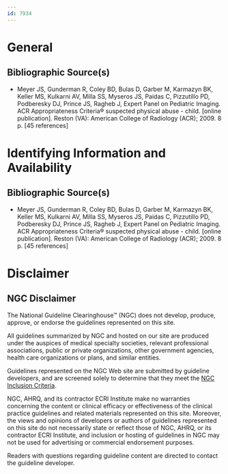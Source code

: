 ```yaml
---
id: 7934
---
```


# General

## Bibliographic Source(s)

- Meyer JS, Gunderman R, Coley BD, Bulas D, Garber M, Karmazyn BK, Keller MS, Kulkarni AV, Milla SS, Myseros JS, Paidas C, Pizzutillo PD, Podberesky DJ, Prince JS, Ragheb J, Expert Panel on Pediatric Imaging. ACR Appropriateness Criteria® suspected physical abuse - child. [online publication]. Reston (VA): American College of Radiology (ACR); 2009. 8 p. [45 references]

# Identifying Information and Availability

## Bibliographic Source(s)

- Meyer JS, Gunderman R, Coley BD, Bulas D, Garber M, Karmazyn BK, Keller MS, Kulkarni AV, Milla SS, Myseros JS, Paidas C, Pizzutillo PD, Podberesky DJ, Prince JS, Ragheb J, Expert Panel on Pediatric Imaging. ACR Appropriateness Criteria® suspected physical abuse - child. [online publication]. Reston (VA): American College of Radiology (ACR); 2009. 8 p. [45 references]

# Disclaimer

## NGC Disclaimer

The National Guideline Clearinghouse™ (NGC) does not develop, produce, approve, or endorse the guidelines represented on this site.

All guidelines summarized by NGC and hosted on our site are produced under the auspices of medical specialty societies, relevant professional associations, public or private organizations, other government agencies, health care organizations or plans, and similar entities.

Guidelines represented on the NGC Web site are submitted by guideline developers, and are screened solely to determine that they meet the [NGC Inclusion Criteria](/help-and-about/summaries/inclusion-criteria).

NGC, AHRQ, and its contractor ECRI Institute make no warranties concerning the content or clinical efficacy or effectiveness of the clinical practice guidelines and related materials represented on this site. Moreover, the views and opinions of developers or authors of guidelines represented on this site do not necessarily state or reflect those of NGC, AHRQ, or its contractor ECRI Institute, and inclusion or hosting of guidelines in NGC may not be used for advertising or commercial endorsement purposes.

Readers with questions regarding guideline content are directed to contact the guideline developer.


